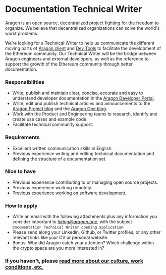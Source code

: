 # Documentation Technical Writer

Aragon is an open source, decentralized project [fighting for the freedom](https://www.youtube.com/watch?v=AqjIWmiAidw) to organize. We believe that decentralized organizations can solve the world's worst problems.

We’re looking for a Technical Writer to help us communicate the different moving parts of [Aragon client](https://app.aragon.org) and [Dev Tools](https://hack.aragon.org) to facilitate the development of the Ethereum community. Our Technical Writer will be the bridge between Aragon engineers and external developers, as well as the reference to support the growth of the Ethereum community through better documentation.

### Responsibilities

- Write, publish and maintain clear, concise, accurate and easy to understand developer documentation in the [Aragon Developer Portal](https://hack.aragon.org/).
- Write, edit and publish technical articles and announcements to the [Aragon Project blog](https://blog.aragon.org) and the [Aragon One blog](https://blog.aragon.one).
- Work with the Product and Engineering teams to research, identify and create use cases and example code.
- Facilitate technical community support.

### Requirements

- Excellent written communication skills in English.
- Previous experience writing and editing technical documentation and defining the structure of a documentation set.

### Nice to have

- Previous experience contributing to or managing open source projects.
- Previous experience working remotely.
- Previous experience working on software development.

### How to apply

- Write an email with the following attachments plus any information you consider important to *hiring@aragon.one*, with the subject `Documentation Technical Writer opening application`.
- Please send along your Linkedin, Github, or Twitter profiles, or any other relevant links like your CV or personal website.
- Bonus: Why did Aragon catch your attention? Which challenge within the crypto space are you more interested in?

### If you haven't, please [read more about our culture, work conditions, etc.](../index.md)
